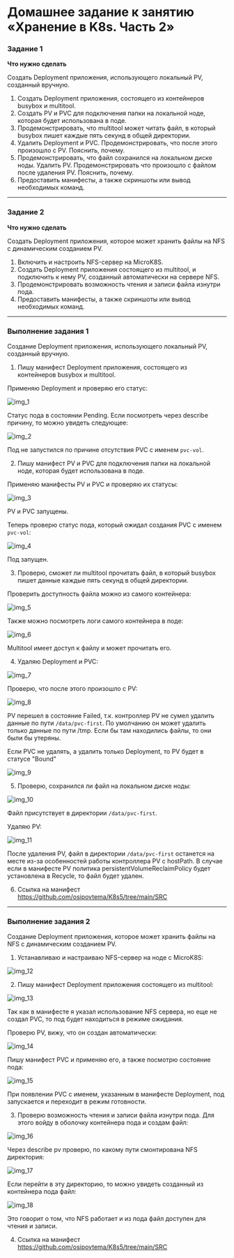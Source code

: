 # Домашнее задание к занятию «Хранение в K8s. Часть 2»

### Задание 1

**Что нужно сделать**

Создать Deployment приложения, использующего локальный PV, созданный вручную.

1. Создать Deployment приложения, состоящего из контейнеров busybox и multitool.
2. Создать PV и PVC для подключения папки на локальной ноде, которая будет использована в поде.
3. Продемонстрировать, что multitool может читать файл, в который busybox пишет каждые пять секунд в общей директории. 
4. Удалить Deployment и PVC. Продемонстрировать, что после этого произошло с PV. Пояснить, почему.
5. Продемонстрировать, что файл сохранился на локальном диске ноды. Удалить PV.  Продемонстрировать что произошло с файлом после удаления PV. Пояснить, почему.
5. Предоставить манифесты, а также скриншоты или вывод необходимых команд.

------

### Задание 2

**Что нужно сделать**

Создать Deployment приложения, которое может хранить файлы на NFS с динамическим созданием PV.

1. Включить и настроить NFS-сервер на MicroK8S.
2. Создать Deployment приложения состоящего из multitool, и подключить к нему PV, созданный автоматически на сервере NFS.
3. Продемонстрировать возможность чтения и записи файла изнутри пода. 
4. Предоставить манифесты, а также скриншоты или вывод необходимых команд.

------

### Выполнение задания 1

Создание Deployment приложения, использующего локальный PV, созданный вручную.

1. Пишу манифест Deployment приложения, состоящего из контейнеров busybox и multitool.

Применяю Deployment и проверяю его статус:

![img_1](IMG/img_1.png)

Статус пода в состоянии Pending. Если посмотреть через describe причину, то можно увидеть следующее:

![img_2](IMG/img_2.png)

Под не запустился по причине отсутствия PVC с именем `pvc-vol`.

2. Пишу манифест PV и PVC для подключения папки на локальной ноде, которая будет использована в поде.

Применяю манифесты PV и PVC и проверяю их статусы:

![img_3](IMG/img_3.png)

PV и PVC запущены.

Теперь проверю статус пода, который ожидал создания PVC с именем `pvc-vol`:

![img_4](IMG/img_4.png)

Под запущен.

3. Проверю, сможет ли multitool прочитать файл, в который busybox пишет данные каждые пять секунд в общей директории.

Проверить доступность файла можно из самого контейнера:

![img_5](IMG/img_5.png)

Также можно посмотреть логи самого контейнера в поде:

![img_6](IMG/img_6.png)

Multitool имеет доступ к файлу и может прочитать его.

4. Удаляю Deployment и PVC:

![img_7](IMG/img_7.png)

 Проверю, что после этого произошло с PV:

![img_8](IMG/img_8.png)

PV перешел в состояние Failed, т.к. контроллер PV не сумел удалить данные по пути `/data/pvc-first`. По умолчанию он может удалить только данные по пути /tmp. Если бы там находились файлы, то они были бы утеряны.

Если PVC не удалять, а удалить только Deployment, то PV будет в статусе "Bound"

![img_9](IMG/img_9.png)

5. Проверю, сохранился ли файл на локальном диске ноды:

![img_10](IMG/img_10.png)

Файл присутствует в директории `/data/pvc-first`.

Удаляю PV:

![img_11](IMG/img_11.png)

После удаления PV, файл в директории `/data/pvc-first` останется на месте из-за особенностей работы контроллера PV с hostPath. В случае если в манифесте PV политика persistentVolumeReclaimPolicy будет установлена в Recycle, то файл будет удален.

6. Ссылка на манифест https://github.com/osipovtema/K8s5/tree/main/SRC

------

### Выполнение задания 2

Создание Deployment приложения, которое может хранить файлы на NFS с динамическим созданием PV.

1. Устанавливаю и настраиваю NFS-сервер на ноде с MicroK8S:

![img_12](IMG/img_12.png)

2. Пишу манифест Deployment приложения состоящего из multitool:

![img_13](IMG/img_13.png)

Так как в манифесте я указал использование NFS сервера, но еще не создал PVC, то под будет находиться в режиме ожидания.

Проверю PV, вижу, что он создан автоматически:

![img_14](IMG/img_14.png)

Пишу манифест PVC и применяю его, а также посмотрю состояние пода:

![img_15](IMG/img_15.png)

При появлении PVC с именем, указанным в манифесте Deployment, под запускается и переходит в режим готовности.

3. Проверю возможность чтения и записи файла изнутри пода. Для этого войду в оболочку контейнера пода и создам файл:

![img_16](IMG/img_16.png)

Через describe pv проверю, по какому пути смонтирована NFS директория:

![img_17](IMG/img_17.png)

Если перейти в эту директорию, то можно увидеть созданный из контейнера пода файл:

![img_18](IMG/img_18.png)

Это говорит о том, что NFS работает и из пода файл доступен для чтения и записи.

4. Ссылка на манифест https://github.com/osipovtema/K8s5/tree/main/SRC
